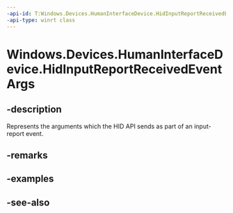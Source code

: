 ```yaml
---
-api-id: T:Windows.Devices.HumanInterfaceDevice.HidInputReportReceivedEventArgs
-api-type: winrt class
---
```


<!-- Class syntax.
public class HidInputReportReceivedEventArgs : Windows.Devices.HumanInterfaceDevice.IHidInputReportReceivedEventArgs
-->

# Windows.Devices.HumanInterfaceDevice.HidInputReportReceivedEventArgs

## -description
Represents the arguments which the HID API sends as part of an input-report event.

## -remarks
<!-- <rem>TODO: Document how the developer can obtain this class object, and add or update retriever elements as necessary.</rem>-->

## -examples

## -see-also
